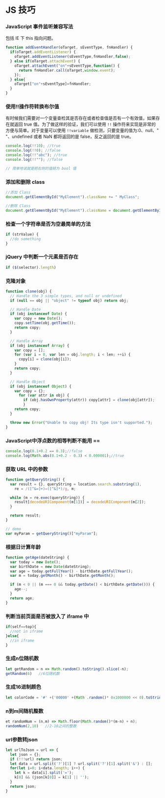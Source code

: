 # JS 技巧
### JavaScript 事件监听兼容写法
包括 IE 下 this 指向问题。

``` js
function addEventHandler(oTarget, sEventType, fnHandler) {
  if(oTarget.addEventListener) {
    oTarget.addEventListener(sEventType,fnHandler,false);
  } else if(oTarget.attachEvent) {
    oTarget.attachEvent("on"+sEventType,function() {
      return fnHandler.call(oTarget,window.event);
    });
  } else{
    oTarget["on"+sEventType]=fnHandler;
  }
}
```

### 使用!!操作符转换布尔值
有时候我们需要对一个变量查检其是否存在或者检查值是否有一个有效值，如果存在就返回 true 值。为了做这样的验证，我们可以使用 `!!` 操作符来实现是非常的方便与简单。对于变量可以使用 `!!variable` 做检测，只要变量的值为:0、null、" "、undefined 或者 NaN 都将返回的是 false，反之返回的是 true。

``` js
console.log(!!10); //true
console.log(!!0); //false
console.log(!!"abc"); //true
console.log(!!""); //false

// 简单地说就是把右侧的值转为 bool 值
```

### 添加和删除 class
``` js
//添加 Class
document.getElementById("MyElement").className += " MyClass";

//删除 Class
document.getElementById("MyElement").className = document.getElementById("MyElement").className.replace(/(?:^|\s)MyClass(?!\S)/,'');
```

### 检查一个字符串是否为空最简单的方法
``` js
if (strValue) {
  //do something
}
```

### jQuery 中判断一个元素是否存在
``` js
if ($(selector).length)
```

### 克隆对象
``` js
function clone(obj) {
  // Handle the 3 simple types, and null or undefined
  if (null == obj || "object" != typeof obj) return obj;

  // Handle Date
  if (obj instanceof Date) {
    var copy = new Date();
    copy.setTime(obj.getTime());
    return copy;
  }

  // Handle Array
  if (obj instanceof Array) {
    var copy = [];
    for (var i = 0, var len = obj.length; i < len; ++i) {
      copy[i] = clone(obj[i]);
    }
    return copy;
  }

  // Handle Object
  if (obj instanceof Object) {
    var copy = {};
      for (var attr in obj) {
        if (obj.hasOwnProperty(attr)) copy[attr] = clone(obj[attr]);
        }
    return copy;
  }

  throw new Error("Unable to copy obj! Its type isn't supported.");
}
```

### JavaScript中浮点数的相等判断不能用 ==
``` js
console.log(0.1+0.2 == 0.3);//false
console.log(Math.abs(0.1+0.2 - 0.3) < 0.000001);//true
```

### 获取 URL 中的参数
``` js
function getQueryString() {
  var result = {}, queryString = location.search.substring(1),
    re = /([^&=]+)=([^&]*)/g, m;

  while (m = re.exec(queryString)) {
    result[decodeURIComponent(m[1])] = decodeURIComponent(m[2]);
  }

  return result;
}

// demo
var myParam = getQueryString()["myParam"];
```

### 根据日计算年龄
``` js
function getAge(dateString) {
  var today = new Date();
  var birthDate = new Date(dateString);
  var age = today.getFullYear() - birthDate.getFullYear();
  var m = today.getMonth() - birthDate.getMonth();

  if (m < 0 || (m === 0 && today.getDate() < birthDate.getDate())) {
    age--;
  }
  return age;
}
```

### 判断当前页面是否被放入了 iframe 中
``` js
if(self==top){
  //not in iframe
}else{
  //in iframe
}
```

### 生成n位随机数
``` js
let getRandom = n => Math.random().toString().slice(-n);
getRandom(6)   //6位随机数
```

### 生成16进制颜色
``` js
let colorCode = '#' +('00000' +(Math .random()* 0x1000000 << 0).toString(16)).slice(- 6);
```

### n到m间随机整数
``` js
et randomNum = (n,m) => Math.floor(Math.random()*(m-n) + n);
randomNum(2,10)   //2-10之间的整数
```

### url参数转json
``` js
let urlToJson = url => {
  let json = {};
  if (!!!url) return json;
  let data = url.split('?')[1] ? url.split('?')[1].split('&') : [];
  for(let i=0; i<data.length; i++) {
    let k = data[i].split('=');
    k[0] && (json[k[0]] = k[1] || '');
  }
  return json;
}
```
